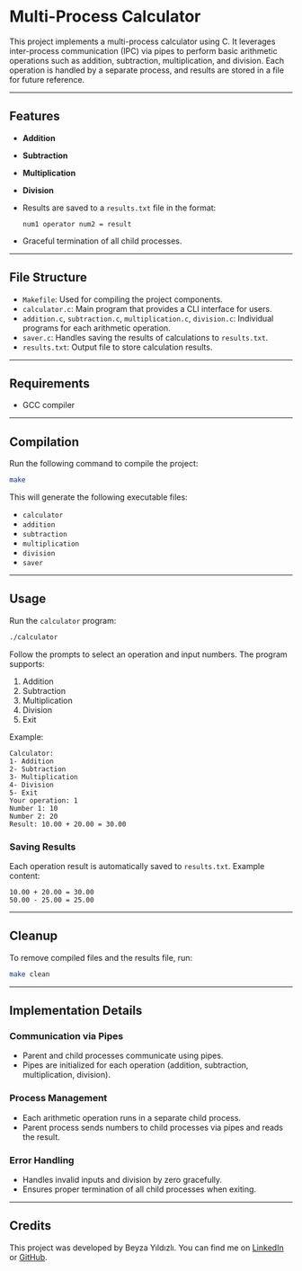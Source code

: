 # Multi-Process Calculator

This project implements a multi-process calculator using C. It leverages inter-process communication (IPC) via pipes to perform basic arithmetic operations such as addition, subtraction, multiplication, and division. Each operation is handled by a separate process, and results are stored in a file for future reference.

---

## Features

- **Addition**
- **Subtraction**
- **Multiplication**
- **Division**
- Results are saved to a `results.txt` file in the format:
  
  ```
  num1 operator num2 = result
  ```
- Graceful termination of all child processes.

---

## File Structure

- `Makefile`: Used for compiling the project components.
- `calculator.c`: Main program that provides a CLI interface for users.
- `addition.c`, `subtraction.c`, `multiplication.c`, `division.c`: Individual programs for each arithmetic operation.
- `saver.c`: Handles saving the results of calculations to `results.txt`.
- `results.txt`: Output file to store calculation results.

---

## Requirements

- GCC compiler

---

## Compilation

Run the following command to compile the project:

```bash
make
```

This will generate the following executable files:

- `calculator`
- `addition`
- `subtraction`
- `multiplication`
- `division`
- `saver`

---

## Usage

Run the `calculator` program:

```bash
./calculator
```

Follow the prompts to select an operation and input numbers. The program supports:

1. Addition
2. Subtraction
3. Multiplication
4. Division
5. Exit

Example:

```
Calculator:
1- Addition
2- Subtraction
3- Multiplication
4- Division
5- Exit
Your operation: 1
Number 1: 10
Number 2: 20
Result: 10.00 + 20.00 = 30.00
```

### Saving Results

Each operation result is automatically saved to `results.txt`. Example content:

```
10.00 + 20.00 = 30.00
50.00 - 25.00 = 25.00
```

---

## Cleanup

To remove compiled files and the results file, run:

```bash
make clean
```

---

## Implementation Details

### Communication via Pipes

- Parent and child processes communicate using pipes.
- Pipes are initialized for each operation (addition, subtraction, multiplication, division).

### Process Management

- Each arithmetic operation runs in a separate child process.
- Parent process sends numbers to child processes via pipes and reads the result.

### Error Handling

- Handles invalid inputs and division by zero gracefully.
- Ensures proper termination of all child processes when exiting.

---


## Credits

This project was developed by Beyza Yıldızlı. You can find me on [LinkedIn](https://www.linkedin.com/in/beyzayildizli/) or [GitHub](https://github.com/beyzayildizli).


